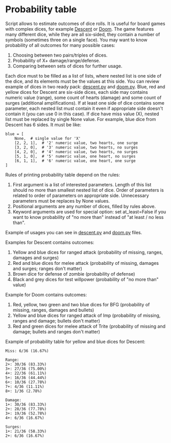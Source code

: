 # Probability table
Script allows to estimate outcomes of dice rolls. It is useful for board games with complex dices, for example
[Descent](https://en.wikipedia.org/wiki/Descent:_Journeys_in_the_Dark) or [Doom](https://en.wikipedia.org/wiki/Doom:_The_Boardgame).
The game features many different dice, while they are all six-sided, they contain a number of symbols (sometimes three on a single face).
You may want to know probability of all outcomes for many possible cases:

1. Choosing between two pairs/triples of dices.
2. Probability of X+ damage/range/defense.
3. Comparing between sets of dices for further usage.

Each dice must to be filled as a list of lists, where nested list is one side of the dice, and its elements must be the values at this side.
You can review example of dices in two ready pack: [descent.py](descent.py) and [doom.py](doom.py).
Blue, red and yellow dices for Descent are six-side dices, each side may contains numeric value (range), some count of hearts (damage) and some count of surges (additional amplifications).
If at least one side of dice contains some parameter, each nested list must contain it even if appropriate side doesn't contain it (you can use 0 in this case).
If dice have miss value (X), nested list must be replaced by single None value.
For example, blue dice from Descent has 6 sides. It must be like:
```
blue = [
    None,  # single value for 'X'
    [2, 2, 1],  # '2' numeric value, two hearts, one surge
    [3, 2, 0],  # '3' numeric value, two hearts, no surges
    [4, 2, 0],  # '4' numeric value, two hearts, no surges
    [5, 1, 0],  # '5' numeric value, one heart, no surges
    [6, 1, 1],  # '6' numeric value, one heart, one surge
]
```

Rules of printing probability table depend on the rules:

1. First argument is a list of interested parameters. Length of this list should no more than smallest nested list of dice.
Order of parameters is related to order of parameters on appropriate side. Unnecessary parameters must be replaces by None values.
2. Positional arguments are any number of dices, filled by rules above.
3. Keyword arguments are used for special option: set at_least=False if you want to know probability of "no more than" instead of "at least / no less than".

Example of usages you can see in [descent.py](descent.py) and [doom.py](doom.py) files.

Examples for Descent contains outcomes:

1. Yellow and blue dices for ranged attack (probability of missing, ranges, damages and surges)
2. Red and blue dices for melee attack (probability of missing, damages and surges; ranges don't matter)
3. Brown dice for defense of zombie (probability of defense)
4. Black and grey dices for test willpower (probability of "no more than" value)

Example for Doom contains outcomes:

1. Red, yellow, two green and two blue dices for BFG (probability of missing, ranges, damages and bullets)
2. Yellow and blue dices for ranged attack of Imp (probability of missing, ranges and damage; bullets don't matter)
3. Red and green dices for melee attack of Trite (probability of missing and damage; bullets and ranges don't matter)

Example of probability table for yellow and blue dices for Descent:
```
Miss: 6/36 (16.67%)

Range:
2+: 30/36 (83.33%)
3+: 27/36 (75.00%)
4+: 22/36 (61.11%)
5+: 16/36 (44.44%)
6+: 10/36 (27.78%)
7+: 4/36 (11.11%)
8+: 1/36 (2.78%)

Damage:
1+: 30/36 (83.33%)
2+: 28/36 (77.78%)
3+: 19/36 (52.78%)
4+: 6/36 (16.67%)

Surges:
1+: 21/36 (58.33%)
2+: 6/36 (16.67%)
```
